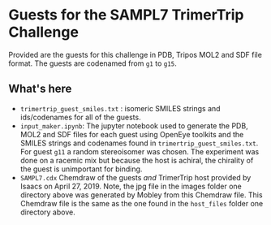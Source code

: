 # Guests for the SAMPL7 TrimerTrip Challenge

Provided are the guests for this challenge in PDB, Tripos MOL2 and SDF file format. The guests are codenamed from `g1` to `g15`.


## What's here

- `trimertrip_guest_smiles.txt` : isomeric SMILES strings and ids/codenames for all of the guests.
- `input_maker.ipynb`: The jupyter notebook used to generate the PDB, MOL2 and SDF files for each guest using OpenEye toolkits and the SMILES strings and codenames found in `trimertrip_guest_smiles.txt`. For guest `g11` a random stereoisomer was chosen. The experiment was done on a racemic mix but because the host is achiral, the chirality of the guest is unimportant for binding.
- `SAMPL7.cdx` Chemdraw of the guests _and_ TrimerTrip host provided by Isaacs on April 27, 2019. Note, the jpg file in the images folder one directory above was generated by Mobley from this Chemdraw file. This Chemdraw file is the same as the one found in the `host_files` folder one directory above.
